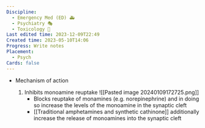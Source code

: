 ```yaml
---
Discipline:
  - Emergency Med (ED) 🚑
  - Psychiatry 🎭
  - Toxicology 🤮
Last edited time: 2023-12-09T22:49
Created time: 2023-05-10T14:06
Progress: Write notes
Placement:
  - Psych
Cards: false
---
```

- Mechanism of action
    
    1. Inhibits monoamine reuptake
		![[Pasted image 20240109172725.png]]
        - Blocks reuptake of monamines (e.g. norepinephrine) and in doing so increase the levels of the monoamine in the synaptic cleft
        - [[Traditional amphetamines and synthetic cathinone]] additionally increase the release of monoamines into the synaptic cleft